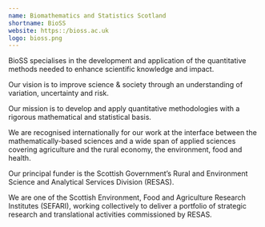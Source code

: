 ```yaml
---
name: Biomathematics and Statistics Scotland
shortname: BioSS
website: https::/bioss.ac.uk
logo: bioss.png
---
```



BioSS specialises in the development and application of the quantitative methods needed to enhance scientific knowledge and impact.

Our vision is to improve science & society through an understanding of variation, uncertainty and risk.

Our mission is to develop and apply quantitative methodologies with a rigorous mathematical and statistical basis.

We are recognised internationally for our work at the interface between the mathematically-based sciences and a wide span of applied sciences covering agriculture and the rural economy, the environment, food and health.

Our principal funder is the Scottish Government’s Rural and Environment Science and Analytical Services Division (RESAS).

We are one of the Scottish Environment, Food and Agriculture Research Institutes (SEFARI), working collectively to deliver a portfolio of strategic research and translational activities commissioned by RESAS.

